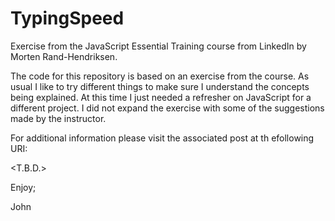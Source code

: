 # TypingSpeed
Exercise from the JavaScript Essential Training course from LinkedIn by Morten Rand-Hendriksen.

The code for this repository is based on an exercise from the course.
As usual I like to try different things to make sure I understand the concepts being explained.
At this time I just needed a refresher on JavaScript for a different project.
I did not expand the exercise with some of the suggestions made by the instructor.

For additional information please visit the associated post at th efollowing URI:

<T.B.D.>

Enjoy;

John
